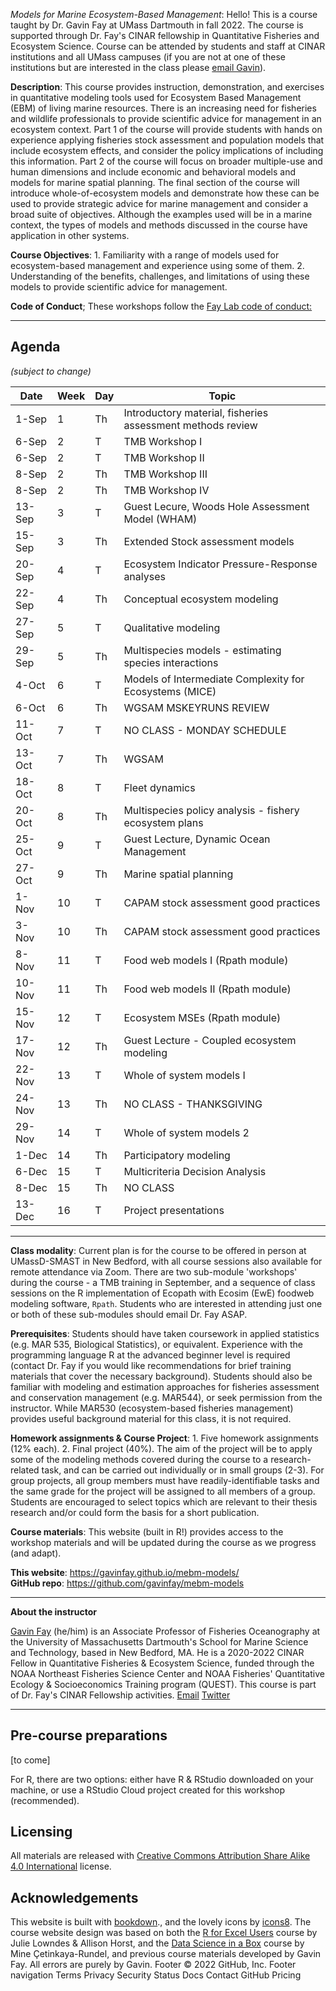 *Models for Marine Ecosystem-Based Management*: Hello! This is a course taught by Dr. Gavin Fay at UMass Dartmouth in fall 2022. The course is supported through Dr. Fay's CINAR fellowship in Quantitative Fisheries and Ecosystem Science. Course can be attended by students and staff at CINAR institutions and all UMass campuses (if you are not at one of these institutions but are interested in the class please [email Gavin](mailto:gfay@umassd.edu)).

**Description**: This course provides instruction, demonstration, and exercises in quantitative modeling tools used for Ecosystem Based Management (EBM) of living marine resources. There is an increasing need for fisheries and wildlife professionals to provide scientific advice for management in an ecosystem context. Part 1 of the course will provide students with hands on experience applying fisheries stock assessment and population models that include ecosystem effects, and consider the policy implications of including this information. Part 2 of the course will focus on broader multiple-use and human dimensions and include economic and behavioral models and models for marine spatial planning. The final section of the course will introduce whole-of-ecosystem models and demonstrate how these can be used to provide strategic advice for marine management and consider a broad suite of objectives. Although the examples used will be in a marine context, the types of models and methods discussed in the course have application in other systems.

**Course Objectives**: 1. Familiarity with a range of models used for ecosystem-based management and experience using some of them. 2. Understanding of the benefits, challenges, and limitations of using these models to provide scientific advice for management.

**Code of Conduct**; These workshops follow the [Fay Lab code of conduct:](https://thefaylab.github.io/lab-manual/code)

------------------------------------------------------------------------

## Agenda

*(subject to change)*

| Date   | Week | Day | Topic                                                      |
|--------|------|-----|------------------------------------------------------------|
| 1-Sep  | 1    | Th  | Introductory material, fisheries assessment methods review |
| 6-Sep  | 2    | T   | TMB Workshop I                                             |
| 6-Sep  | 2    | T   | TMB Workshop II                                            |
| 8-Sep  | 2    | Th  | TMB Workshop III                                           |
| 8-Sep  | 2    | Th  | TMB Workshop IV                                            |
| 13-Sep | 3    | T   | Guest Lecure, Woods Hole Assessment Model (WHAM)           |
| 15-Sep | 3    | Th  | Extended Stock assessment models                           |
| 20-Sep | 4    | T   | Ecosystem Indicator Pressure-Response analyses             |
| 22-Sep | 4    | Th  | Conceptual ecosystem modeling                              |
| 27-Sep | 5    | T   | Qualitative modeling                                       |
| 29-Sep | 5    | Th  | Multispecies models - estimating species interactions      |
| 4-Oct  | 6    | T   | Models of Intermediate Complexity for Ecosystems (MICE)    |
| 6-Oct  | 6    | Th  | WGSAM MSKEYRUNS REVIEW                                     |
| 11-Oct | 7    | T   | NO CLASS - MONDAY SCHEDULE                                 |
| 13-Oct | 7    | Th  | WGSAM                                                      |
| 18-Oct | 8    | T   | Fleet dynamics                                             |
| 20-Oct | 8    | Th  | Multispecies policy analysis - fishery ecosystem plans     |
| 25-Oct | 9    | T   | Guest Lecture, Dynamic Ocean Management                    |
| 27-Oct | 9    | Th  | Marine spatial planning                                    |
| 1-Nov  | 10   | T   | CAPAM stock assessment good practices                      |
| 3-Nov  | 10   | Th  | CAPAM stock assessment good practices                      |
| 8-Nov  | 11   | T   | Food web models I (Rpath module)                           |
| 10-Nov | 11   | Th  | Food web models II (Rpath module)                          |
| 15-Nov | 12   | T   | Ecosystem MSEs (Rpath module)                              |
| 17-Nov | 12   | Th  | Guest Lecture - Coupled ecosystem modeling                 |
| 22-Nov | 13   | T   | Whole of system models I                                   |
| 24-Nov | 13   | Th  | NO CLASS - THANKSGIVING                                    |
| 29-Nov | 14   | T   | Whole of system models 2                                   |
| 1-Dec  | 14   | Th  | Participatory modeling                                     |
| 6-Dec  | 15   | T   | Multicriteria Decision Analysis                            |
| 8-Dec  | 15   | Th  | NO CLASS                                                   |
| 13-Dec | 16   | T   | Project presentations                                      |

------------------------------------------------------------------------

**Class modality**: Current plan is for the course to be offered in person at UMassD-SMAST in New Bedford, with all course sessions also available for remote attendance via Zoom. There are two sub-module 'workshops' during the course - a TMB training in September, and a sequence of class sessions on the R implementation of Ecopath with Ecosim (EwE) foodweb modeling software, `Rpath`. Students who are interested in attending just one or both of these sub-modules should email Dr. Fay ASAP.

**Prerequisites**: Students should have taken coursework in applied statistics (e.g. MAR 535, Biological Statistics), or equivalent. Experience with the programming language R at the advanced beginner level is required (contact Dr. Fay if you would like recommendations for brief training materials that cover the necessary background). Students should also be familiar with modeling and estimation approaches for fisheries assessment and conservation management (e.g. MAR544), or seek permission from the instructor. While MAR530 (ecosystem-based fisheries management) provides useful background material for this class, it is not required.

**Homework assignments & Course Project**: 1. Five homework assignments (12% each). 2. Final project (40%). The aim of the project will be to apply some of the modeling methods covered during the course to a research-related task, and can be carried out individually or in small groups (2-3). For group projects, all group members must have readily-identifiable tasks and the same grade for the project will be assigned to all members of a group. Students are encouraged to select topics which are relevant to their thesis research and/or could form the basis for a short publication.

**Course materials**: This website (built in R!) provides access to the workshop materials and will be updated during the course as we progress (and adapt).

**This website**: <https://gavinfay.github.io/mebm-models/>\
**GitHub repo**: <https://github.com/gavinfay/mebm-models>

------------------------------------------------------------------------

**About the instructor**

[Gavin Fay](https://thefaylab.com) (he/him) is an Associate Professor of Fisheries Oceanography at the University of Massachusetts Dartmouth's School for Marine Science and Technology, based in New Bedford, MA. He is a 2020-2022 CINAR Fellow in Quantitative Fisheries & Ecosystem Science, funded through the NOAA Northeast Fisheries Science Center and NOAA Fisheries' Quantitative Ecology & Socioeconomics Training program (QUEST). This course is part of Dr. Fay's CINAR Fellowship activities. [Email](mailto:gfay@umassd.edu) [Twitter](https://twitter.com/gavin_fay)

------------------------------------------------------------------------

## Pre-course preparations

[to come]

For R, there are two options: either have R & RStudio downloaded on your machine, or use a RStudio Cloud project created for this workshop (recommended).

## Licensing 

All materials are released with [Creative Commons Attribution Share Alike 4.0 International](LICENSE.md) license.

## Acknowledgements 

This website is built with [bookdown](https://bookdown.org/)., and the lovely icons by [icons8](http://icons8.com/). The course website design was based on both the [R for Excel Users](https://rstudio-conf-2020.github.io/r-for-excel/) course by Julie Lowndes & Allison Horst, and the [Data Science in a Box](https://datasciencebox.org/) course by Mine Çetinkaya-Rundel, and previous course materials developed by Gavin Fay. All errors are purely by Gavin.
Footer
© 2022 GitHub, Inc.
Footer navigation
Terms
Privacy
Security
Status
Docs
Contact GitHub
Pricing
